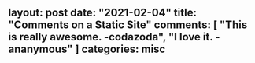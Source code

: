 layout: post
date: "2021-02-04"
title: "Comments on a Static Site"
comments: [
"This is really awesome. -codazoda",
"I love it. -ananymous"
]
categories: misc
---
